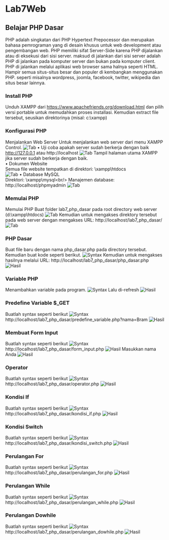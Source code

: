 # Lab7Web

## Belajar PHP Dasar
PHP adalah singkatan dari PHP Hypertext Prepocessor dan merupakan bahasa pemrograman yang di desain khusus untuk web development atau pengembangan web. PHP memiliki sifat Server-Side karena PHP dijalankan atau di eksekusi dari sisi server. maksud di jalankan dari sisi server adalah PHP di jalankan pada komputer server dan bukan pada komputer client. PHP di jalankan melalui aplikasi web browser sama halnya seperti HTML. Hampir semua situs-situs besar dan populer di kembangkan menggunakan PHP. seperti misalnya wordpress, joomla, facebook, twitter, wikipedia dan situs besar lainnya.

### Install PHP
Unduh XAMPP dari https://www.apachefriends.org/download.html dan pilih versi portable untuk memudahkan proses installasi. Kemudian extract file tersebut, seusikan direktorinya (misal: c:\xampp)

### Konfigurasi PHP
Menjalankan Web Server
Untuk menjalankan web server dari menu XAMPP Control.
![Tab](ss/1.png)
• Uji coba apakah server sudah berkerja dengan baik <br/>
http://127.0.0.1 atau http://localhost
![Tab](ss/2.png)
Tampil halaman utama XAMPP jika server sudah berkerja dengan baik.<br/>
• Dokumen Website<br/>
Semua file website tempatkan di direktori: \xampp\htdocs\
![Tab](ss/3.png)
• Database MySQL<br/>
Direktori: \xampp\mysql\<br/>
Manajemen database: http://localhost/phpmyadmin
![Tab](ss/4.png)

### Memulai PHP
Memulai PHP
Buat folder lab7_php_dasar pada root directory web server (d:\xampp\htdocs)
![Tab](ss/5.png)
Kemudian untuk mengakses direktory tersebut pada web server dengan mengakses URL: http://localhost/lab7_php_dasar/
![Tab](ss/6.png)

### PHP Dasar
Buat file baru dengan nama php_dasar.php pada directory tersebut. Kemudian buat kode seperti berikut.
![Syntax](ss/7.png)
Kemudian untuk mengakses hasilnya melalui URL: http://localhost/lab7_php_dasar/php_dasar.php
![Hasil](ss/8.png)

### Variable PHP
Menambahkan variable pada program.
![Syntax](ss/9.png)
Lalu di-refresh
![Hasil](ss/10.png)

### Predefine Variable $_GET
Buatlah syntax seperti berikut
![Syntax](ss/11.png)
http://localhost/lab7_php_dasar/predefine_variable.php?nama=Bram
![Hasil](ss/12.png)

### Membuat Form Input
Buatlah syntax seperti berikut
![Syntax](ss/13.png)
http://localhost/lab7_php_dasar/form_input.php
![Hasil](ss/14.png)
Masukkan nama Anda
![Hasil](ss/15.png)

### Operator
Buatlah syntax seperti berikut
![Syntax](ss/16.png)
http://localhost/lab7_php_dasar/operator.php
![Hasil](ss/17.png)

### Kondisi If
Buatlah syntax seperti berikut
![Syntax](ss/18.png)
http://localhost/lab7_php_dasar/kondisi_if.php
![Hasil](ss/19.png)

### Kondisi Switch
Buatlah syntax seperti berikut
![Syntax](ss/20.png)
http://localhost/lab7_php_dasar/kondisi_switch.php
![Hasil](ss/21.png)

### Perulangan For
Buatlah syntax seperti berikut
![Syntax](ss/22.png)
http://localhost/lab7_php_dasar/perulangan_for.php
![Hasil](ss/23.png)

### Perulangan While
Buatlah syntax seperti berikut
![Syntax](ss/24.png)
http://localhost/lab7_php_dasar/perulangan_while.php
![Hasil](ss/25.png)

### Perulangan Dowhile
Buatlah syntax seperti berikut
![Syntax](ss/26.png)
http://localhost/lab7_php_dasar/perulangan_dowhile.php
![Hasil](ss/27.png)